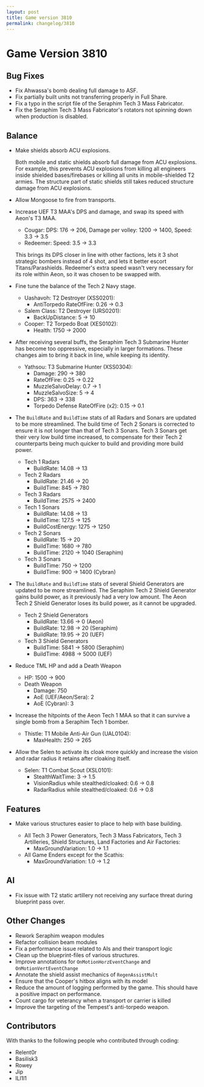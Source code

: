 ```yaml
---
layout: post
title: Game version 3810
permalink: changelog/3810
---
```


# Game Version 3810

## Bug Fixes

- Fix Ahwassa's bomb dealing full damage to ASF.
- Fix partially built units not transferring properly in Full Share.
- Fix a typo in the script file of the Seraphim Tech 3 Mass Fabricator.
- Fix the Seraphim Tech 3 Mass Fabricator's rotators not spinning down when production is disabled.

## Balance

- Make shields absorb ACU explosions.

  Both mobile and static shields absorb full damage from ACU explosions. For example, this prevents ACU explosions from killing all engineers inside shielded bases/firebases or killing all units in mobile-shielded T2 armies.
  The structure part of static shields still takes reduced structure damage from ACU explosions.

- Allow Mongoose to fire from transports.

- Increase UEF T3 MAA's DPS and damage, and swap its speed with Aeon's T3 MAA.

  - Cougar: DPS: 176 -> 206, Damage per volley: 1200 -> 1400, Speed: 3.3 -> 3.5
  - Redeemer: Speed: 3.5 -> 3.3

  This brings its DPS closer in line with other factions, lets it 3 shot strategic bombers instead of 4 shot, and lets it better escort Titans/Parashields.
  Redeemer's extra speed wasn't very necessary for its role within Aeon, so it was chosen to be swapped with.

- Fine tune the balance of the Tech 2 Navy stage.

  - Uashavoh: T2 Destroyer (XSS0201):
    - AntiTorpedo RateOfFire: 0.26 -> 0.3
  - Salem Class: T2 Destroyer (URS0201):
    - BackUpDistance: 5 -> 10
  - Cooper: T2 Torpedo Boat (XES0102):
    - Health: 1750 -> 2000

- After receiving several buffs, the Seraphim Tech 3 Submarine Hunter has become too oppressive, especially in larger formations. These changes aim to bring it back in line, while keeping its identity.

  - Yathsou: T3 Submarine Hunter (XSS0304):
    - Damage: 290 -> 380
    - RateOfFire: 0.25 -> 0.22
    - MuzzleSalvoDelay: 0.7 -> 1
    - MuzzleSalvoSize: 5 -> 4
    - DPS: 363 -> 338
    - Torpedo Defense RateOfFire (x2): 0.15 -> 0.1

- The `BuildRate` and `BuildTime` stats of all Radars and Sonars are updated to be more streamlined. The build time of Tech 2 Sonars is corrected to ensure it is not longer than that of Tech 3 Sonars. Tech 3 Sonars get their very low build time increased, to compensate for their Tech 2 counterparts being much quicker to build and providing more build power.

  - Tech 1 Radars
    - BuildRate: 14.08 -> 13
  - Tech 2 Radars
    - BuildRate: 21.46 -> 20
    - BuildTime: 845 -> 780
  - Tech 3 Radars
    - BuildTime: 2575 -> 2400
  - Tech 1 Sonars
    - BuildRate: 14.08 -> 13
    - BuildTime: 127.5 -> 125
    - BuildCostEnergy: 1275 -> 1250
  - Tech 2 Sonars
    - BuildRate: 15 -> 20
    - BuildTime: 1680 -> 780
    - BuildTime: 2120 -> 1040 (Seraphim)
  - Tech 3 Sonars
    - BuildTime: 750 -> 1200
    - BuildTime: 900 -> 1400 (Cybran)

- The `BuildRate` and `BuildTime` stats of several Shield Generators are updated to be more streamlined. The Seraphim Tech 2 Shield Generator gains build power, as it previously had a very low amount. The Aeon Tech 2 Shield Generator loses its build power, as it cannot be upgraded.

  - Tech 2 Shield Generators
    - BuildRate: 13.66 -> 0 (Aeon)
    - BuildRate: 12.98 -> 20 (Seraphim)
    - BuildRate: 19.95 -> 20 (UEF)
  - Tech 3 Shield Generators
    - BuildTime: 5841 -> 5800 (Seraphim)
    - BuildTime: 4988 -> 5000 (UEF)

- Reduce TML HP and add a Death Weapon

  - HP: 1500 -> 900
  - Death Weapon
    - Damage: 750
    - AoE (UEF/Aeon/Sera): 2
    - AoE (Cybran): 3

- Increase the hitpoints of the Aeon Tech 1 MAA so that it can survive a single bomb from a Seraphim Tech 1 bomber.

  - Thistle: T1 Mobile Anti-Air Gun (UAL0104):
    - MaxHealth: 250 -> 265

- Allow the Selen to activate its cloak more quickly and increase the vision and radar radius it retains after cloaking itself.
  - Selen: T1 Combat Scout (XSL0101):
    - StealthWaitTime: 3 -> 1.5
    - VisionRadius while stealthed/cloaked: 0.6 -> 0.8
    - RadarRadius while stealthed/cloaked: 0.6 -> 0.8

## Features

- Make various structures easier to place to help with base building.

  - All Tech 3 Power Generators, Tech 3 Mass Fabricators, Tech 3 Artilleries, Shield Structures, Land Factories and Air Factories:
    - MaxGroundVariation: 1.0 -> 1.1
  - All Game Enders except for the Scathis:
    - MaxGroundVariation: 1.0 -> 1.2

## AI

- Fix issue with T2 static artillery not receiving any surface threat during blueprint pass over.

## Other Changes

- Rework Seraphim weapon modules
- Refactor collision beam modules
- Fix a performance issue related to AIs and their transport logic
- Clean up the blueprint-files of various structures.
- Improve annotations for `OnMotionHorzEventChange` and `OnMotionVertEventChange`
- Annotate the shield assist mechanics of `RegenAssistMult`
- Ensure that the Cooper's hitbox aligns with its model
- Reduce the amount of logging performed by the game. This should have a positive impact on performance.
- Count cargo for veterancy when a transport or carrier is killed
- Improve the targeting of the Tempest's anti-torpedo weapon.

## Contributors

With thanks to the following people who contributed through coding:

- Relent0r
- Basilisk3
- Rowey
- Jip
- lLl1l1
